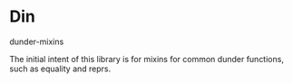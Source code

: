 # Din

dunder-mixins

The initial intent of this library is for mixins for common dunder functions, such
as equality and reprs.
